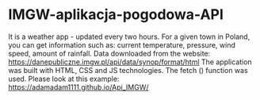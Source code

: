 # IMGW-aplikacja-pogodowa-API
It is a weather app - updated every two hours. For a given town in Poland, you can get information such as: current temperature, pressure, wind speed, amount of rainfall. 
Data downloaded from the website: https://danepubliczne.imgw.pl/api/data/synop/format/html 
The application was built with HTML, CSS and JS technologies. 
The fetch () function was used.
Please look at this example:  https://adamadam1111.github.io/Api_IMGW/
